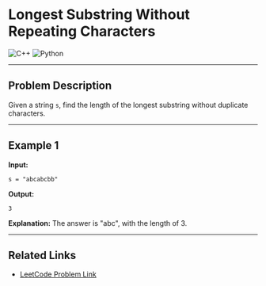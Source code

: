 # Longest Substring Without Repeating Characters

![C++](https://img.shields.io/badge/C%2B%2B-00599C?style=for-the-badge&logo=c%2B%2B&logoColor=white)
![Python](https://img.shields.io/badge/Python-3776AB?style=for-the-badge&logo=python&logoColor=white)

---

## Problem Description

Given a string `s`, find the length of the longest substring without duplicate characters.

---

## Example 1

**Input:**

```
s = "abcabcbb"
```

**Output:**

```
3
```

**Explanation:**
The answer is "abc", with the length of 3.

---

## Related Links

* [LeetCode Problem Link](https://leetcode.com/problems/longest-substring-without-repeating-characters/)

